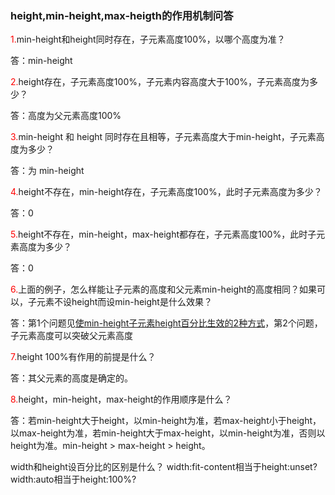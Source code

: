 ### height,min-height,max-heigth的作用机制问答
<span style="color: red">1.</span>min-height和height同时存在，子元素高度100%，以哪个高度为准？

答：min-height

<span style="color: red">2.</span>height存在，子元素高度100%，子元素内容高度大于100%，子元素高度为多少？

答：高度为父元素高度100%

<span style="color: red">3.</span>min-height 和 height 同时存在且相等，子元素高度大于min-height，子元素高度为多少？

答：为 min-height

<span style="color: red">4.</span>height不存在，min-height存在，子元素高度100%，此时子元素高度为多少？

答：0

<span style="color: red">5.</span>height不存在，min-height，max-height都存在，子元素高度100%，此时子元素高度为多少？

答：0

<span style="color: red">6.</span>上面的例子，怎么样能让子元素的高度和父元素min-height的高度相同？如果可以，子元素不设height而设min-height是什么效果？

答：第1个问题见[使min-height子元素height百分比生效的2种方式](../使min-height子元素height百分比生效的2种方式/)，第2个问题，子元素高度可以突破父元素高度

<span style="color: red">7.</span>height 100%有作用的前提是什么？

答：其父元素的高度是确定的。

<span style="color: red">8.</span>height，min-height，max-height的作用顺序是什么？

答：若min-height大于height，以min-height为准，若max-height小于height，以max-height为准，若min-height大于max-height，以min-height为准，否则以height为准。min-height > max-height > height。



width和height设百分比的区别是什么？
width:fit-content相当于height:unset?
width:auto相当于height:100%?
